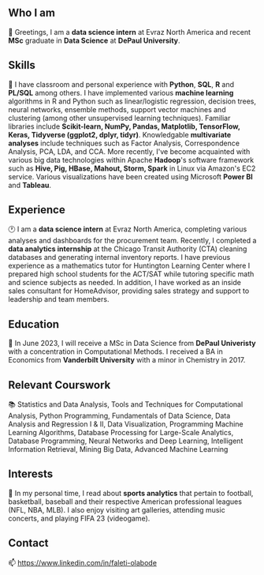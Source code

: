 ## Who I am
👋 Greetings, I am a **data science intern** at Evraz North America and recent **MSc** graduate in **Data Science** at **DePaul University**.  

## Skills
🌱 I have classroom and personal experience with **Python**, **SQL**, **R** and **PL/SQL** among others. I have implemented various **machine learning** algorithms in R and Python such as linear/logistic regression, decision trees, neural networks, ensemble methods, support vector machines and clustering (among other unsupervised learning techniques). Familiar libraries include **Scikit-learn, NumPy, Pandas, Matplotlib, TensorFlow, Keras, Tidyverse (ggplot2, dplyr, tidyr)**. Knowledgable **multivariate analyses** include techniques such as Factor Analysis, Correspondence Analysis, PCA, LDA, and CCA. More recently, I've become acquainted with various big data technologies within Apache **Hadoop**'s software framework such as  **Hive, Pig, HBase, Mahout, Storm, Spark** in Linux via Amazon's EC2 service. Various visualizations have been created using Microsoft **Power BI** and **Tableau**. 

## Experience
🕐 I am a **data science intern** at Evraz North America, completing various analyses and dashboards for the procurement team. Recently, I completed a **data analytics internship** at the Chicago Transit Authority (CTA) cleaning databases and generating internal inventory reports. I have previous experience as a mathematics tutor for Huntington Learning Center where I prepared high school students for the ACT/SAT while tutoring specific math and science subjects as needed. In addition, I have worked as an inside sales consultant for HomeAdvisor, providing sales strategy and support to leadership and team members.

## Education
🏫 In June 2023, I will receive a MSc in Data Science from **DePaul Univeristy** with a concentration in Computational Methods. I received a BA in Economics from **Vanderbilt University** with a minor in Chemistry in 2017.

## Relevant Courswork
📚 Statistics and Data Analysis, Tools and Techniques for Computational Analysis, Python Programming, Fundamentals of Data Science, Data Analysis and Regression I & II, Data Visualization, Programming Machine Learning Algorithms, Database Processing for Large-Scale Analytics, Database Programming, Neural Networks and Deep Learning, Intelligent Information Retrieval, Mining Big Data, Advanced Machine Learning

## Interests
👀 In my personal time, I read about **sports analytics** that pertain to football, basketball, baseball and their respective American professional leagues (NFL, NBA, MLB). I also enjoy visiting art galleries, attending music concerts, and playing FIFA 23 (videogame). 

## Contact
📫 https://www.linkedin.com/in/faleti-olabode 
